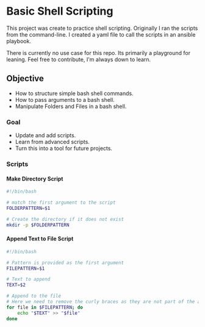 # Basic Shell Scripting

This project was create to practice shell scripting. Originally I ran the scripts from the command-line. I created a yaml file to call the scripts in an ansible playbook.

There is currently no use case for this repo. Its primarily a playground for leaning. Feel free to contribute, I'm always down to learn.

## Objective

* How to structure simple bash shell commands.
* How to pass arguments to a bash shell.
* Manipulate Folders and Files in a bash shell.

### Goal

* Update and add scripts.
* Learn from advanced scripts.
* Turn this into a tool for future projects.

### Scripts

#### Make Directory Script

```bash
#!/bin/bash

# match the first argument to the script
FOLDERPATTERN=$1

# Create the directory if it does not exist
mkdir -p $FOLDERPATTERN

```

#### Append Text to File Script

```bash
#!/bin/bash

# Pattern is provided as the first argument
FILEPATTERN=$1

# Text to append
TEXT=$2

# Append to the file
# Here we need to remove the curly braces as they are not part of the actual filenames
for file in $FILEPATTERN; do
    echo "$TEXT" >> "$file"
done

```
